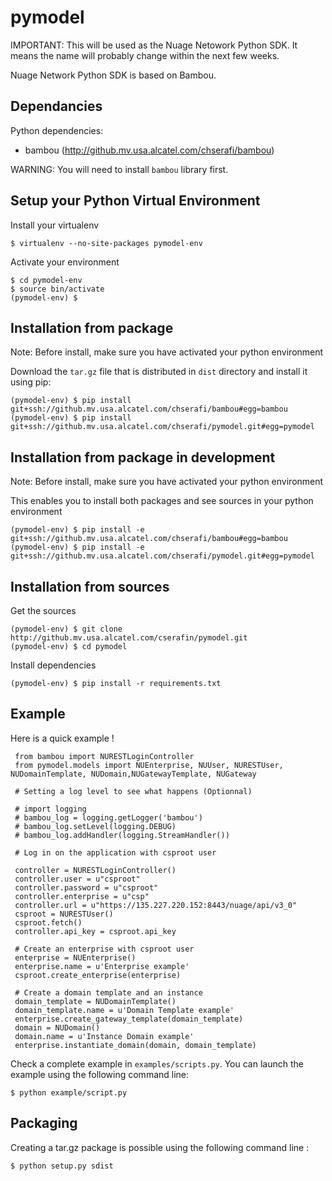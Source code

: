 pymodel
=======

IMPORTANT: This will be used as the Nuage Netowork Python SDK.
It means the name will probably change within the next few weeks.


Nuage Network Python SDK is based on Bambou.

Dependancies
------------

Python dependencies:
* bambou (http://github.mv.usa.alcatel.com/chserafi/bambou)

WARNING: You will need to install `bambou` library first.

Setup your Python Virtual Environment
-------------------------------------

Install your virtualenv

    $ virtualenv --no-site-packages pymodel-env

Activate your environment

    $ cd pymodel-env
    $ source bin/activate
    (pymodel-env) $

Installation from package
-------------------------

Note: Before install, make sure you have activated your python environment

Download the `tar.gz` file that is distributed in `dist` directory and install it using pip:

    (pymodel-env) $ pip install git+ssh://github.mv.usa.alcatel.com/chserafi/bambou#egg=bambou
    (pymodel-env) $ pip install git+ssh://github.mv.usa.alcatel.com/chserafi/pymodel.git#egg=pymodel

Installation from package in development
----------------------------------------

Note: Before install, make sure you have activated your python environment

This enables you to install both packages and see sources in your python environment

    (pymodel-env) $ pip install -e git+ssh://github.mv.usa.alcatel.com/chserafi/bambou#egg=bambou
    (pymodel-env) $ pip install -e git+ssh://github.mv.usa.alcatel.com/chserafi/pymodel.git#egg=pymodel


Installation from sources
-------------------------

Get the sources

    (pymodel-env) $ git clone http://github.mv.usa.alcatel.com/cserafin/pymodel.git
    (pymodel-env) $ cd pymodel

Install dependencies

    (pymodel-env) $ pip install -r requirements.txt


Example
-------

Here is a quick example !

     from bambou import NURESTLoginController
     from pymodel.models import NUEnterprise, NUUser, NURESTUser, NUDomainTemplate, NUDomain,NUGatewayTemplate, NUGateway

     # Setting a log level to see what happens (Optionnal)

     # import logging
     # bambou_log = logging.getLogger('bambou')
     # bambou_log.setLevel(logging.DEBUG)
     # bambou_log.addHandler(logging.StreamHandler())

     # Log in on the application with csproot user

     controller = NURESTLoginController()
     controller.user = u"csproot"
     controller.password = u"csproot"
     controller.enterprise = u"csp"
     controller.url = u"https://135.227.220.152:8443/nuage/api/v3_0"
     csproot = NURESTUser()
     csproot.fetch()
     controller.api_key = csproot.api_key

     # Create an enterprise with csproot user
     enterprise = NUEnterprise()
     enterprise.name = u'Enterprise example'
     csproot.create_enterprise(enterprise)

     # Create a domain template and an instance
     domain_template = NUDomainTemplate()
     domain_template.name = u'Domain Template example'
     enterprise.create_gateway_template(domain_template)
     domain = NUDomain()
     domain.name = u'Instance Domain example'
     enterprise.instantiate_domain(domain, domain_template)


Check a complete example in `examples/scripts.py`. You can launch the example using the following command line:

    $ python example/script.py

Packaging
---------

Creating a tar.gz package is possible using the following command line :

    $ python setup.py sdist

